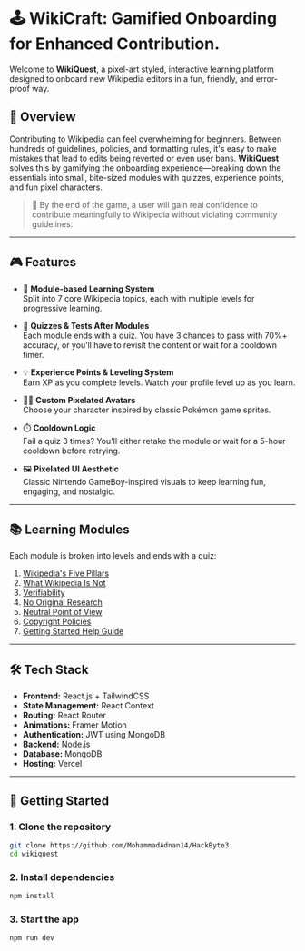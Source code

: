 # 🕹️ WikiCraft: Gamified Onboarding for Enhanced Contribution.

Welcome to **WikiQuest**, a pixel-art styled, interactive learning platform designed to onboard new Wikipedia editors in a fun, friendly, and error-proof way.

## 🚀 Overview

Contributing to Wikipedia can feel overwhelming for beginners. Between hundreds of guidelines, policies, and formatting rules, it's easy to make mistakes that lead to edits being reverted or even user bans. **WikiQuest** solves this by gamifying the onboarding experience—breaking down the essentials into small, bite-sized modules with quizzes, experience points, and fun pixel characters.

> 🎯 By the end of the game, a user will gain real confidence to contribute meaningfully to Wikipedia without violating community guidelines.

---

## 🎮 Features

- 🧠 **Module-based Learning System**  
  Split into 7 core Wikipedia topics, each with multiple levels for progressive learning.

- 🧩 **Quizzes & Tests After Modules**  
  Each module ends with a quiz. You have 3 chances to pass with 70%+ accuracy, or you’ll have to revisit the content or wait for a cooldown timer.

- 💡 **Experience Points & Leveling System**  
  Earn XP as you complete levels. Watch your profile level up as you learn.

- 🧑‍🎨 **Custom Pixelated Avatars**  
  Choose your character inspired by classic Pokémon game sprites.

- ⏱️ **Cooldown Logic**  
  Fail a quiz 3 times? You'll either retake the module or wait for a 5-hour cooldown before retrying.

- 🖼️ **Pixelated UI Aesthetic**  
  Classic Nintendo GameBoy-inspired visuals to keep learning fun, engaging, and nostalgic.

---

## 📚 Learning Modules

Each module is broken into levels and ends with a quiz:
1. [Wikipedia's Five Pillars](https://en.wikipedia.org/wiki/Wikipedia:Five_pillars)
2. [What Wikipedia Is Not](https://en.wikipedia.org/wiki/Wikipedia:What_Wikipedia_is_not)
3. [Verifiability](https://en.wikipedia.org/wiki/Wikipedia:Verifiability)
4. [No Original Research](https://en.wikipedia.org/wiki/Wikipedia:No_original_research)
5. [Neutral Point of View](https://en.wikipedia.org/wiki/Wikipedia:Neutral_point_of_view)
6. [Copyright Policies](https://en.wikipedia.org/wiki/Wikipedia:Copyrights)
7. [Getting Started Help Guide](https://en.wikipedia.org/wiki/Help:Getting_started)

---

## 🛠️ Tech Stack

- **Frontend:** React.js + TailwindCSS  
- **State Management:** React Context
- **Routing:** React Router  
- **Animations:** Framer Motion  
- **Authentication:** JWT using MongoDB  
- **Backend:** Node.js
- **Database:** MongoDB
- **Hosting:** Vercel

---

## 🧙 Getting Started

### 1. Clone the repository

```bash
git clone https://github.com/MohammadAdnan14/HackByte3
cd wikiquest
```

### 2. Install dependencies

```bash
npm install
```

### 3. Start the app

```bash
npm run dev
```
